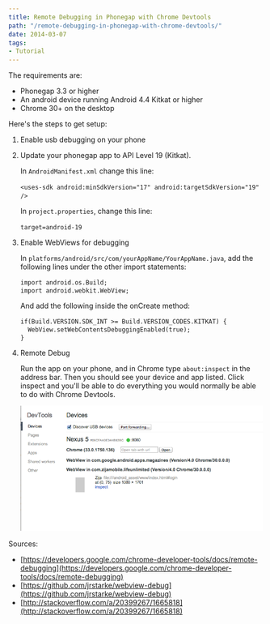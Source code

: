 ```yaml
---
title: Remote Debugging in Phonegap with Chrome Devtools
path: "/remote-debugging-in-phonegap-with-chrome-devtools/"
date: 2014-03-07
tags:
- Tutorial
---
```


The requirements are:

- Phonegap 3.3 or higher
- An android device running Android 4.4 Kitkat or higher
- Chrome 30+ on the desktop

Here's the steps to get setup:

1. Enable usb debugging on your phone
1. Update your phonegap app to API Level 19 (Kitkat).

    In `AndroidManifest.xml` change this line:

    `<uses-sdk android:minSdkVersion="17" android:targetSdkVersion="19" />`

    In `project.properties`, change this line:

    `target=android-19`

3. Enable WebViews for debugging

    In `platforms/android/src/com/yourAppName/YourAppName.java`, add the following lines under the other import statements:

    ```
    import android.os.Build;
    import android.webkit.WebView;
    ```

    And add the following inside the onCreate method:

    ```
    if(Build.VERSION.SDK_INT >= Build.VERSION_CODES.KITKAT) {
      WebView.setWebContentsDebuggingEnabled(true);
    }
    ```

4. Remote Debug

   Run the app on your phone, and in Chrome type `about:inspect` in the address bar. Then you should see your device and app listed. Click inspect and you'll be able to do everything you would normally be able to do with Chrome Devtools.

   <img src="./chrome-devtools.png" />

Sources:

- [https://developers.google.com/chrome-developer-tools/docs/remote-debugging](https://developers.google.com/chrome-developer-tools/docs/remote-debugging)
- [https://github.com/jrstarke/webview-debug](https://github.com/jrstarke/webview-debug)
- [http://stackoverflow.com/a/20399267/1665818](http://stackoverflow.com/a/20399267/1665818)

